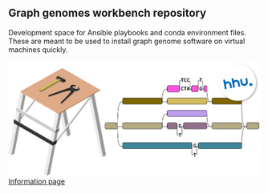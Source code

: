 ## Graph genomes workbench repository

Development space for Ansible playbooks and conda environment files. These are meant to be used to install graph genome software on virtual machines quickly. 

 ![Workbench logo](/denbi_gg/logo_trans.png) [Information page](https://diltheylab.github.io/graph-genome-workbench/) 


